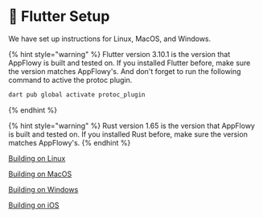 # 🌳 Flutter Setup

We have set up instructions for Linux, MacOS, and Windows.





{% hint style="warning" %}
Flutter version 3.10.1 is the version that AppFlowy is built and tested on. If you installed Flutter before, make sure the version matches AppFlowy's.
And don't forget to run the following command to active the protoc plugin.
```dart
dart pub global activate protoc_plugin
```
{% endhint %}

{% hint style="warning" %}
Rust version 1.65 is the version that AppFlowy is built and tested on. If you installed Rust before, make sure the version matches AppFlowy's.
{% endhint %}

[Building on Linux](building-on-linux.md)

[Building on MacOS](building-on-macos.md)

[Building on Windows](building-on-windows.md)

[Building on iOS](building-on-ios.md)
